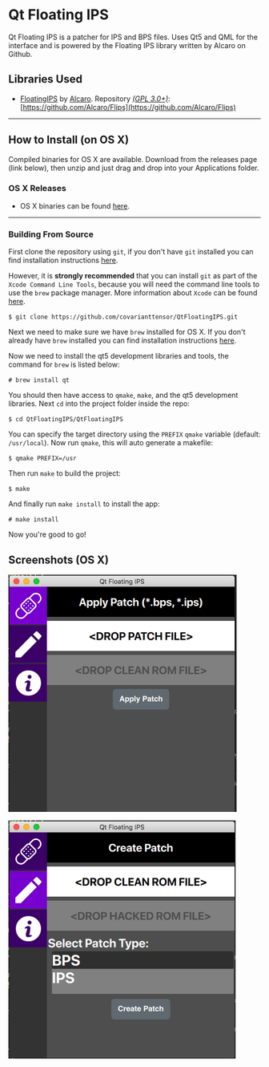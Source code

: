 Qt Floating IPS
================

Qt Floating IPS is a patcher for IPS and BPS files. Uses Qt5 and QML for the interface and is powered by the Floating IPS library written by Alcaro on Github.

## Libraries Used
+ [FloatingIPS](https://github.com/Alcaro/Flips) by [Alcaro](https://github.com/Alcaro). Repository [*(GPL 3.0+)*](https://raw.githubusercontent.com/Alcaro/Flips/master/COPYING.gpl3): [https://github.com/Alcaro/Flips](https://github.com/Alcaro/Flips)
---
## How to Install (on OS X)
Compiled binaries for OS X are available. Download from the releases page (link below), then unzip and just drag and drop into your Applications folder.

### OS X Releases
+ OS X binaries can be found [here](https://github.com/covarianttensor/QtFloatingIPS/releases).
---

### Building From Source
First clone the repository using `git`, if you don't have `git` installed
you can find installation instructions [here](https://git-scm.com).

However, it is **strongly recommended** that you can install `git` as part of the `Xcode Command Line Tools`,
because you will need the command line tools to use the `brew` package manager.
More information about `Xcode` can be found [here](https://developer.apple.com/xcode/).

```
$ git clone https://github.com/covarianttensor/QtFloatingIPS.git
```

Next we need to make sure we have `brew` installed for OS X. If you don't
already have `brew` installed you can find installation instructions [here](https://brew.sh/).

Now we need to install the qt5 development libraries and tools, the
command for `brew` is listed below:

```
# brew install qt
```

You should then have access to `qmake`, `make`, and the qt5 development
libraries. Next `cd` into the project folder inside the repo:

```
$ cd QtFloatingIPS/QtFloatingIPS
```

You can specify the target directory using the `PREFIX` `qmake` variable (default: `/usr/local`).
Now run `qmake`, this will auto generate a makefile:

```
$ qmake PREFIX=/usr
```

Then run `make` to build the project:

```
$ make
```

And finally run `make install` to install the app:

```
# make install
```

Now you're good to go!

## Screenshots (OS X)
![Alt text](/docs/sc1.png?raw=true "Running on OS X")

![Alt text](/docs/sc2.png?raw=true "Running on OS X")
